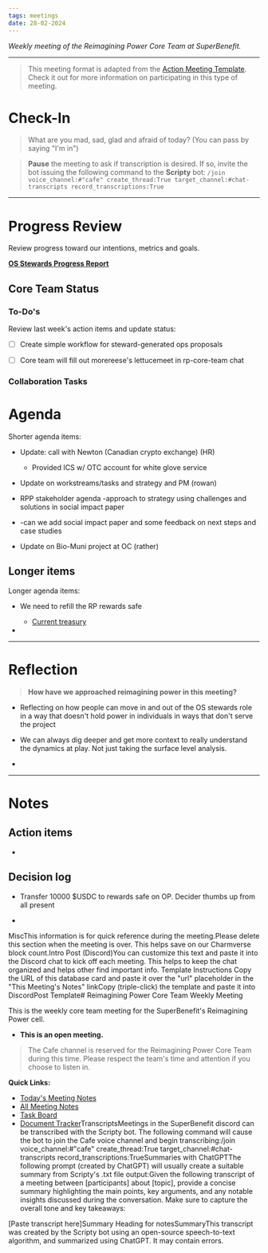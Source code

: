 ```yaml
---
tags: meetings
date: 28-02-2024
---
```

_Weekly meeting of the Reimagining Power Core Team at SuperBenefit._

---

> This meeting format is adapted from the [Action Meeting Template](https://medium.com/the-ready/how-to-facilitate-the-best-meeting-your-team-will-have-this-week-763f31b6d7d). Check it out for more information on participating in this type of meeting.

# Check-In

> What are you mad, sad, glad and afraid of today? (You can pass by saying "I'm in")

> **Pause** the meeting to ask if transcription is desired. If so, invite the bot issuing the following command to the **Scripty** bot:
> `/join voice_channel:#"cafe" create_thread:True target_channel:#chat-transcripts record_transcriptions:True`

---

# Progress Review

Review progress toward our intentions, metrics and goals.

**[OS Stewards Progress Report](https://app.charmverse.io/superbenefit/o-s-progress-report-week-3-8571243111281519)**

## Core Team Status

### To-Do's

Review last week's action items and update status:

- [ ] Create simple workflow for steward-generated ops proposals

- [ ] Core team will fill out morereese's lettucemeet in rp-core-team chat

### Collaboration Tasks

# Agenda

Shorter agenda items:

- Update: call with Newton (Canadian crypto exchange) (HR)

  - Provided ICS w/ OTC account for white glove service

- Update on workstreams/tasks and strategy and PM (rowan)

- RPP stakeholder agenda
 -approach to strategy using challenges and solutions in social impact paper

- -can we add social impact paper and some feedback on next steps and case studies

- Update on Bio-Muni project at OC (rather)

## Longer items

Longer agenda items:

- We need to refill the RP rewards safe

  - [Current treasury](https://zapper.xyz/bundle/0x2a429f331f1980462bfa378b7387f3aebfca9efa,0x57534e7d013bf5b2a8b4f458c8a58ff5e001f341?id=0xa9f76f89957bc6b037839cdf6ca03316d64ef927&label=Reimagining%20Power&icon=%E2%9C%8A)

- 

---

# Reflection 

> **How have we approached reimagining power in this meeting?**

-  Reflecting on how people can move in and out of the OS stewards role in a way that doesn't hold power in individuals in ways that don't serve the project 

- We can always dig deeper and get more context to really understand the dynamics at play. Not just taking the surface level analysis. 

- 

---

# Notes

## Action items

- 

## Decision log

- Transfer 10000 $USDC to rewards safe on OP. Decider thumbs up from all present

- 

MiscThis information is for quick reference during the meeting.Please delete this section when the meeting is over. This helps save on our Charmverse block count.Intro Post (Discord)You can customize this text and paste it into the Discord chat to kick off each meeting. This helps to keep the chat organized and helps other find important info. Template Instructions Copy the URL of this database card and paste it over the "url" placeholder in the "This Meeting's Notes" linkCopy (triple-click) the template and paste it into DiscordPost Template# Reimagining Power Core Team Weekly Meeting

This is the weekly core team meeting for the SuperBenefit's Reimagining Power cell.

- __This is an **open** meeting.__  
> The Cafe channel is reserved for the Reimagining Power Core Team during this time. Please respect the team's time and attention if you choose to listen in.

**Quick Links:**
- [Today's Meeting Notes](url)  
- [All Meeting Notes](https://app.charmverse.io/superbenefit/meeting-notes-reimagining-power-9995214806368862)  
- [Task Board](https://app.charmverse.io/superbenefit/task-board-reimagining-power-18270894134568505)
- [Document Tracker](https://app.charmverse.io/superbenefit/documents-reimagining-power-8236079332321762)TranscriptsMeetings in the SuperBenefit discord can be transcribed with the Scripty bot. The following command will cause the bot to join the Cafe voice channel and begin transcribing:/join voice_channel:#"cafe" create_thread:True target_channel:#chat-transcripts record_transcriptions:TrueSummaries with ChatGPTThe following prompt (created by ChatGPT) will usually create a suitable summary from Scripty's .txt file output:Given the following transcript of a meeting between [participants] about [topic], provide a concise summary highlighting the main points, key arguments, and any notable insights discussed during the conversation. Make sure to capture the overall tone and key takeaways:

[Paste transcript here]Summary Heading for notesSummaryThis transcript was created by the Scripty bot using an open-source speech-to-text algorithm, and summarized using ChatGPT. It may contain errors.<Paste summary here>
